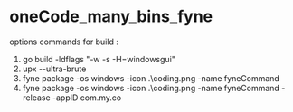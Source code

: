 # oneCode_many_bins_fyne
options commands for build :
1. go build -ldflags "-w -s -H=windowsgui"
2.  upx --ultra-brute
3. fyne package -os windows -icon .\coding.png -name fyneCommand
4.  fyne package -os windows -icon .\coding.png -name fyneCommand -release -appID com.my.co
